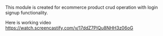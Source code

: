 This module is created for ecommerce product crud operation with login signup functionality.

Here is working video
https://watch.screencastify.com/v/17ddZ7PIQu8NHH3z06oG
